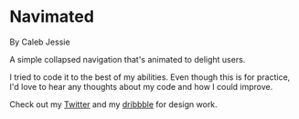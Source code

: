 Navimated
==============
By Caleb Jessie

A simple collapsed navigation that's animated to delight users.

I tried to code it to the best of my abilities. Even though this is for practice, I'd love to hear any thoughts about my code and how I could improve.

Check out my [Twitter](http://www.twitter.com/calebjessie) and my [dribbble](http://www.dribbble.com/calebjessie) for design work.